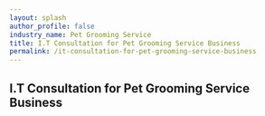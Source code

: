 ```yaml
---
layout: splash 
author_profile: false 
industry_name: Pet Grooming Service
title: I.T Consultation for Pet Grooming Service Business
permalink: /it-consultation-for-pet-grooming-service-business
---
```


## I.T Consultation for Pet Grooming Service Business